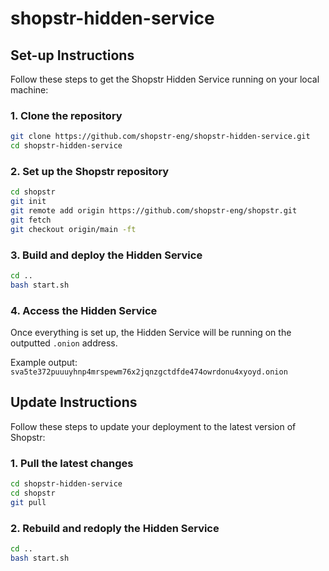 # shopstr-hidden-service

## Set-up Instructions

Follow these steps to get the Shopstr Hidden Service running on your local machine:

### 1. Clone the repository

```bash
git clone https://github.com/shopstr-eng/shopstr-hidden-service.git
cd shopstr-hidden-service
```

### 2. Set up the Shopstr repository

```bash
cd shopstr
git init
git remote add origin https://github.com/shopstr-eng/shopstr.git
git fetch
git checkout origin/main -ft
```

### 3. Build and deploy the Hidden Service

```bash
cd ..
bash start.sh
```

### 4. Access the Hidden Service

Once everything is set up, the Hidden Service will be running on the outputted `.onion` address.

Example output: `sva5te372puuuyhnp4mrspewm76x2jqnzgctdfde474owrdonu4xyoyd.onion`

## Update Instructions

Follow these steps to update your deployment to the latest version of Shopstr:

### 1. Pull the latest changes

```bash
cd shopstr-hidden-service
cd shopstr
git pull
```
### 2. Rebuild and redoply the Hidden Service

```bash
cd ..
bash start.sh
```
